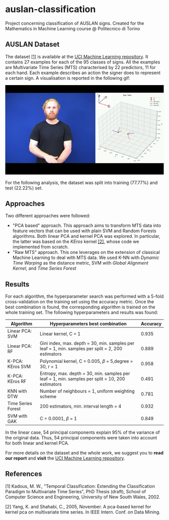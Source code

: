 # auslan-classification
Project concerning classification of AUSLAN signs.  Created for the Mathematics in Machine Learning course @ Politecnico di Torino

## AUSLAN Dataset
The dataset [[1]](#1) is available at the [UCI Machine Learning repository](https://archive.ics.uci.edu/ml/datasets/Australian+Sign+Language+signs+(High+Quality)).
It contains 27 examples for each of the 95 classes of signs. All the examples are Multivariate Time Series (MTS) characterised by 22 predictors, 11 for each hand. 
Each example describes an action the signer does to represent a certain sign. A visualisation is reported in the following gif: 

<p align="center">
  <img src="gif/hello_sign_enu.gif" alt="animated" />
</p>


For the following analysis, the dataset was split into training (77.77%) and test (22.22%) set.

## Approaches
Two different approaches were followed:
- "PCA based" approach. This approach aims to transform MTS data into feature vectors that can be used with plain SVM and Random Forests algorithms. Both linear PCA and kernel PCA was explored. In particular, the latter was based on the _KEros_ kernel [[2]](#2), whose code we implemented from scratch. 
- "Raw MTS" approach. This one leverages on the extension of classical Machine Learning to deal with MTS data. We used K-NN with _Dynamic Time Warping_ as the distance metric, SVM with _Global Alignment Kernel_, and _Time Series Forest_


## Results
For each algorithm, the hyperparameter search was performed with a 5-fold cross-validation on the training set using the accuracy metric. Once the best combination is found, the corresponding algorithm is trained on the whole training set. The following hyperparameters and results was found:

|**Algorithm**|**Hyperparameters best combination**|**Accuracy**|
|-------------|------------------------------------|------------|
|Linear PCA: SVM|Linear kernel, C = 1|0.935|
|Linear PCA: RF|Gini index, max. depth = 30, min. samples per leaf = 1, min. samples per split = 2, 200 estimators|0.889|
|K-PCA: KEros SVM|Polynomial kernel, C = 0.005, $\beta$ = 5,degree = 30, r = 1|0.958|
|K-PCA: KEros RF|Entropy, max. depth = 30, min. samples per leaf = 1, min. samples per split = 10, 200 estimators|0.491|
|KNN with DTW|Number of neighbours = 1, uniform weighting scheme|0.781|
|Time Series Forest|200 estimators, min. interval length = 4|0.932|
|SVM with GAK|C = 0.0001, $\beta$ = 1|0.849|

In the linear case, 54 principal components explain 95% of the variance of the original data. Thus, 54 principal components were taken into account for both linear and kernel PCA.




For more details on the dataset and the whole work, we suggest you to __read our report__ and __visit__ the [UCI Machine Learning repository](https://archive.ics.uci.edu/ml/datasets/Australian+Sign+Language+signs+(High+Quality)).

## References
<a id="1">[1]</a>
Kadous, M. W., "Temporal Classification: Extending the Classification Paradigm to Multivariate Time Series", PhD Thesis (draft), School of Computer Science and Engineering, University of New South Wales, 2002. 

<a id="2">[2]</a> 
Yang, K. and Shahabi, C., 2005, November. A pca-based kernel for kernel pca on multivariate time series. In IEEE Intern. Conf. on Data Mining.


